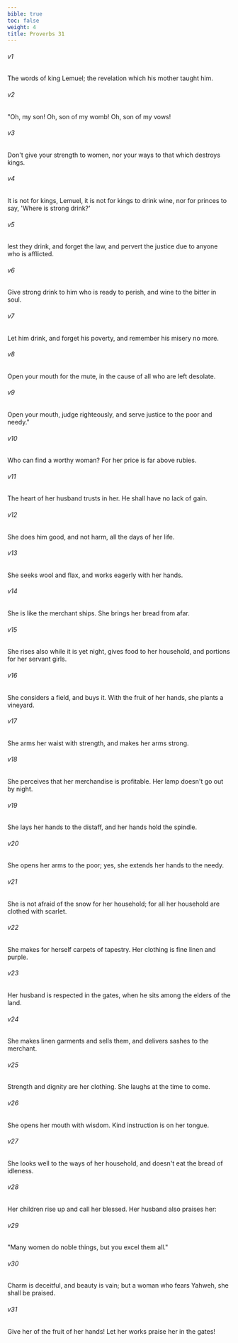 ```yaml
---
bible: true
toc: false
weight: 4
title: Proverbs 31
---
```




###### v1 
The words of king Lemuel; the revelation which his mother taught him. 

###### v2 
"Oh, my son! Oh, son of my womb! Oh, son of my vows! 

###### v3 
Don't give your strength to women, nor your ways to that which destroys kings. 

###### v4 
It is not for kings, Lemuel, it is not for kings to drink wine, nor for princes to say, 'Where is strong drink?' 

###### v5 
lest they drink, and forget the law, and pervert the justice due to anyone who is afflicted. 

###### v6 
Give strong drink to him who is ready to perish, and wine to the bitter in soul. 

###### v7 
Let him drink, and forget his poverty, and remember his misery no more. 

###### v8 
Open your mouth for the mute, in the cause of all who are left desolate. 

###### v9 
Open your mouth, judge righteously, and serve justice to the poor and needy." 

###### v10 
Who can find a worthy woman? For her price is far above rubies. 

###### v11 
The heart of her husband trusts in her. He shall have no lack of gain. 

###### v12 
She does him good, and not harm, all the days of her life. 

###### v13 
She seeks wool and flax, and works eagerly with her hands. 

###### v14 
She is like the merchant ships. She brings her bread from afar. 

###### v15 
She rises also while it is yet night, gives food to her household, and portions for her servant girls. 

###### v16 
She considers a field, and buys it. With the fruit of her hands, she plants a vineyard. 

###### v17 
She arms her waist with strength, and makes her arms strong. 

###### v18 
She perceives that her merchandise is profitable. Her lamp doesn't go out by night. 

###### v19 
She lays her hands to the distaff, and her hands hold the spindle. 

###### v20 
She opens her arms to the poor; yes, she extends her hands to the needy. 

###### v21 
She is not afraid of the snow for her household; for all her household are clothed with scarlet. 

###### v22 
She makes for herself carpets of tapestry. Her clothing is fine linen and purple. 

###### v23 
Her husband is respected in the gates, when he sits among the elders of the land. 

###### v24 
She makes linen garments and sells them, and delivers sashes to the merchant. 

###### v25 
Strength and dignity are her clothing. She laughs at the time to come. 

###### v26 
She opens her mouth with wisdom. Kind instruction is on her tongue. 

###### v27 
She looks well to the ways of her household, and doesn't eat the bread of idleness. 

###### v28 
Her children rise up and call her blessed. Her husband also praises her: 

###### v29 
"Many women do noble things, but you excel them all." 

###### v30 
Charm is deceitful, and beauty is vain; but a woman who fears Yahweh, she shall be praised. 

###### v31 
Give her of the fruit of her hands! Let her works praise her in the gates!
